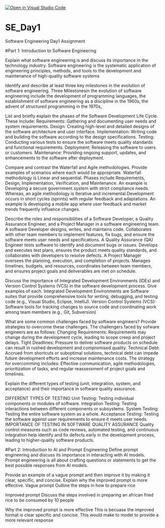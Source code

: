 [![Open in Visual Studio Code](https://classroom.github.com/assets/open-in-vscode-2e0aaae1b6195c2367325f4f02e2d04e9abb55f0b24a779b69b11b9e10269abc.svg)](https://classroom.github.com/online_ide?assignment_repo_id=15571619&assignment_repo_type=AssignmentRepo)
# SE_Day1
Software Engineering Day1 Assignment

#Part 1: Introduction to Software Engineering

Explain what software engineering is and discuss its importance in the technology industry.
Software engineering is the systematic application of engineering principles, methods, and tools to the development and maintenance of high-quality software systems

Identify and describe at least three key milestones in the evolution of software engineering.
Three Milestonesin the evolution of software engineering include the development of programming languages, the establishment of software engineering as a discipline in the 1960s, the advent of structured programming in the 1970s,

List and briefly explain the phases of the Software Development Life Cycle.
These include:
Requirements: Gathering and documenting user needs and system requirements.
Design: Creating high-level and detailed designs of the software architecture and user interface.
Implementation: Writing code and building the software according to the design specifications.
Testing: Conducting various tests to ensure the software meets quality standards and functional requirements.
Deployment: Releasing the software to users or customers.
Maintenance: Providing ongoing support, updates, and enhancements to the software after deployment.

Compare and contrast the Waterfall and Agile methodologies. Provide examples of scenarios where each would be appropriate.
Waterfall methodology is Linear and sequential. Phases include Requirements, Design, Implementation, Verification, and Maintenance. An example is Developing a secure government system with strict compliance needs.
Whereas, an agile methodology is Iterative and incremental.Development occurs in short cycles (sprints) with regular feedback and adaptations. An example is developing a mobile app where user feedback and market trends frequently influence changes.

Describe the roles and responsibilities of a Software Developer, a Quality Assurance Engineer, and a Project Manager in a software engineering team.
A software Developer designs, writes, and maintains code. Collaborates with other team members to implement features, fix bugs, and ensure the software meets user needs and specifications.
A Quality Assurance (QA) Engineer tests software to identify and document bugs or issues. Develops and executes test plans, ensures the product meets quality standards, and collaborates with developers to resolve defects.
A Project Manager oversees the planning, execution, and completion of projects. Manages timelines, budgets, and resources, coordinates between team members, and ensures project goals and deliverables are met on schedule.

Discuss the importance of Integrated Development Environments (IDEs) and Version Control Systems (VCS) in the software development process. Give examples of each.
Integrated Development Environments are Software suites that provide comprehensive tools for writing, debugging, and testing code (e.g., Visual Studio, Eclipse, IntelliJ).
Version Control Systems (VCS): Software tools for tracking changes to source code and coordinating work among team members (e.g., Git, Subversion)

What are some common challenges faced by software engineers? Provide strategies to overcome these challenges.
The challengers faced by sofware engineers are as follows:
Changing Requirements: Requirements may change during the development cycle, leading to scope creep and project delays.
Tight Deadlines: Pressure to deliver software products on schedule can result in rushed development and compromised quality.
Technical Debt: Accrued from shortcuts or suboptimal solutions, technical debt can impede future development efforts and increase maintenance costs.
The strategy for overcomming includes:
Effective communication, agile methodologies, prioritization of tasks, and regular reassessment of project goals and timelines.

Explain the different types of testing (unit, integration, system, and acceptance) and their importance in software quality assurance.

DIFFERENT TYPES OF TESTING
Unit Testing: Testing individual components or modules of software.
Integration Testing: Testing interactions between different components or subsystems.
System Testing: Testing the entire software system as a whole.
Acceptance Testing: Testing the software against user requirements to ensure it meets user needs.
IMPORTANCE OF TESTING IN SOFTWARE QUALITY ASSURANCE
Quality control measures such as code reviews, automated testing, and continuous integration help identify and fix defects early in the development process, leading to higher-quality software products.

#Part 2: Introduction to AI and Prompt Engineering
Define prompt engineering and discuss its importance in interacting with AI models.
Prompt engineering is all about crafting questions or statements to get the best possible responses from AI models.

Provide an example of a vague prompt and then improve it by making it clear, specific, and concise. Explain why the improved prompt is more effective.
Vague prompt
Outline the steps in how to prepare rice

Improved prompt
Discuss the steps involved in preparing an african fried rice to be consumed by 10 people

Why the improved prompt is more effective
This is becuase the improved format is clear specific and concise. This would make to model to provide a more relevant response
